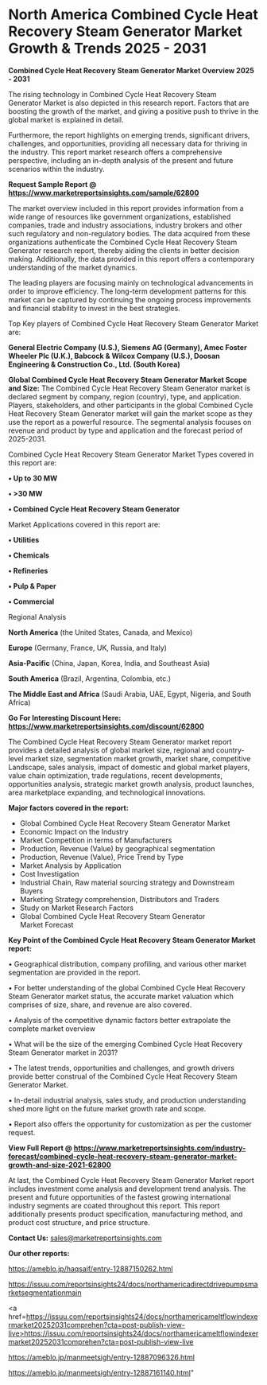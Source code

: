 # North America Combined Cycle Heat Recovery Steam Generator Market Growth & Trends 2025 - 2031

<Strong> Combined Cycle Heat Recovery Steam Generator Market Overview 2025 - 2031</strong>

The rising technology in Combined Cycle Heat Recovery Steam Generator Market is also depicted in this research report. Factors that are boosting the growth of the market, and giving a positive push to thrive in the global market is explained in detail.

Furthermore, the report highlights on emerging trends, significant drivers, challenges, and opportunities, providing all necessary data for thriving in the industry. This report market research offers a comprehensive perspective, including an in-depth analysis of the present and future scenarios within the industry.

<strong>Request Sample Report @ <a href=https://www.marketreportsinsights.com/sample/62800>https://www.marketreportsinsights.com/sample/62800</a></strong>

The market overview included in this report provides information from a wide range of resources like government organizations, established companies, trade and industry associations, industry brokers and other such regulatory and non-regulatory bodies. The data acquired from these organizations authenticate the Combined Cycle Heat Recovery Steam Generator research report, thereby aiding the clients in better decision making. Additionally, the data provided in this report offers a contemporary understanding of the market dynamics.

The leading players are focusing mainly on technological advancements in order to improve efficiency. The long-term development patterns for this market can be captured by continuing the ongoing process improvements and financial stability to invest in the best strategies.

Top Key players of Combined Cycle Heat Recovery Steam Generator Market are:

<strong>General Electric Company (U.S.), Siemens AG (Germany), Amec Foster Wheeler Plc (U.K.), Babcock & Wilcox Company (U.S.), Doosan Engineering & Construction Co., Ltd. (South Korea)</strong>

<strong><b>Global Combined Cycle Heat Recovery Steam Generator Market Scope and Size:</b></strong>
The Combined Cycle Heat Recovery Steam Generator market is declared segment by company, region (country), type, and application. Players, stakeholders, and other participants in the global Combined Cycle Heat Recovery Steam Generator market will gain the market scope as they use the report as a powerful resource. The segmental analysis focuses on revenue and product by type and application and the forecast period of 2025-2031.

Combined Cycle Heat Recovery Steam Generator Market Types covered in this report are:

<strong>• Up to 30 MW

• >30 MW

• Combined Cycle Heat Recovery Steam Generator</strong>

Market Applications covered in this report are:

<strong>• Utilities

• Chemicals

• Refineries

• Pulp & Paper

• Commercial</strong> 

Regional Analysis

<strong>North America</strong> (the United States, Canada, and Mexico)

<strong>Europe</strong> (Germany, France, UK, Russia, and Italy)

<strong>Asia-Pacific</strong> (China, Japan, Korea, India, and Southeast Asia)

<strong>South America</strong> (Brazil, Argentina, Colombia, etc.)

<strong>The Middle East and Africa</strong> (Saudi Arabia, UAE, Egypt, Nigeria, and South Africa)

<strong>Go For Interesting Discount Here: <a href=https://www.marketreportsinsights.com/discount/62800>https://www.marketreportsinsights.com/discount/62800</a></strong>

The Combined Cycle Heat Recovery Steam Generator market report provides a detailed analysis of global market size, regional and country-level market size, segmentation market growth, market share, competitive Landscape, sales analysis, impact of domestic and global market players, value chain optimization, trade regulations, recent developments, opportunities analysis, strategic market growth analysis, product launches, area marketplace expanding, and technological innovations.

<strong><b>Major factors covered in the report:</b></strong>
<ul>
  <li>Global Combined Cycle Heat Recovery Steam Generator Market </li>
  <li>Economic Impact on the Industry</li>
  <li>Market Competition in terms of Manufacturers</li>
  <li>Production, Revenue (Value) by geographical segmentation</li>
  <li>Production, Revenue (Value), Price Trend by Type</li>
  <li>Market Analysis by Application</li>
  <li>Cost Investigation</li>
  <li>Industrial Chain, Raw material sourcing strategy and Downstream Buyers</li>
  <li>Marketing Strategy comprehension, Distributors and Traders</li>
  <li>Study on Market Research Factors</li>
  <li>Global Combined Cycle Heat Recovery Steam Generator Market Forecast</li>
</ul>

<strong><b>Key Point of the Combined Cycle Heat Recovery Steam Generator Market report:</b></strong>

• Geographical distribution, company profiling, and various other market segmentation are provided in the report.

• For better understanding of the global Combined Cycle Heat Recovery Steam Generator market status, the accurate market valuation which comprises of size, share, and revenue are also covered.

• Analysis of the competitive dynamic factors better extrapolate the complete market overview

• What will be the size of the emerging Combined Cycle Heat Recovery Steam Generator market in 2031?

• The latest trends, opportunities and challenges, and growth drivers provide better construal of the Combined Cycle Heat Recovery Steam Generator Market.

• In-detail industrial analysis, sales study, and production understanding shed more light on the future market growth rate and scope.

• Report also offers the opportunity for customization as per the customer request.

<strong><b>View Full Report @ <a href=https://www.marketreportsinsights.com/industry-forecast/combined-cycle-heat-recovery-steam-generator-market-growth-and-size-2021-62800>https://www.marketreportsinsights.com/industry-forecast/combined-cycle-heat-recovery-steam-generator-market-growth-and-size-2021-62800</a></b></strong>


At last, the Combined Cycle Heat Recovery Steam Generator Market report includes investment come analysis and development trend analysis. The present and future opportunities of the fastest growing international industry segments are coated throughout this report. This report additionally presents product specification, manufacturing method, and product cost structure, and price structure.

<strong>Contact Us:</strong>
sales@marketreportsinsights.com

<strong>Our other reports:</strong>

<a href=https://ameblo.jp/haqsaif/entry-12887150262.html>https://ameblo.jp/haqsaif/entry-12887150262.html</a>

<a href=https://issuu.com/reportsinsights24/docs/northamericadirectdrivepumpsmarketsegmentationmain>https://issuu.com/reportsinsights24/docs/northamericadirectdrivepumpsmarketsegmentationmain</a>

<a href=https://issuu.com/reportsinsights24/docs/northamericameltflowindexermarket20252031comprehen?cta=post-publish-view-live>https://issuu.com/reportsinsights24/docs/northamericameltflowindexermarket20252031comprehen?cta=post-publish-view-live</a>

<a href=https://ameblo.jp/manmeetsigh/entry-12887096326.html>https://ameblo.jp/manmeetsigh/entry-12887096326.html</a>

<a href=https://ameblo.jp/manmeetsigh/entry-12887161140.html>https://ameblo.jp/manmeetsigh/entry-12887161140.html</a>"
